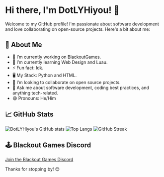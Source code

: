 # Hi there, I'm DotLYHiyou! 👋

Welcome to my GitHub profile! I'm passionate about software development and love collaborating on open-source projects. Here's a bit about me:

## 🚀 About Me
- 🔭 I’m currently working on BlackoutGames.
- 🌱 I’m currently learning Web Design and Luau.
- ⚡ Fun fact: Idk.
- 🖥 My Stack: Python and HTML.
- 👯 I’m looking to collaborate on open source projects.
- 💬 Ask me about software development, coding best practices, and anything tech-related.
- 😄 Pronouns: He/Him

## 📈 GitHub Stats
![DotLYHiyou's GitHub stats](https://github-readme-stats.vercel.app/api?username=DotLYHiyou&show_icons=true&theme=radical)
![Top Langs](https://github-readme-stats.vercel.app/api/top-langs/?username=DotLYHiyou&layout=compact&theme=radical)
![GitHub Streak](https://github-readme-streak-stats.herokuapp.com?user=DotLYHiyou&theme=radical)

## 🕹️ Blackout Games Discord
[Join the Blackout Games Discord](https://discord.com/invite/rcCnzaPu)

Thanks for stopping by! 😊
